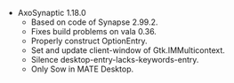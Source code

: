 * AxoSynaptic 1.18.0
	- Based on code of Synapse 2.99.2.
	- Fixes build problems on vala 0.36.
	- Properly construct OptionEntry.
	- Set and update client-window of Gtk.IMMulticontext.
	- Silence desktop-entry-lacks-keywords-entry.
	- Only Sow in MATE Desktop.
